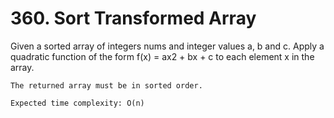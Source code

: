 # 360. Sort Transformed Array

Given a sorted array of integers nums and integer values a, b and
        c. Apply a quadratic function of the form f(x) = ax2 +
        bx + c to each element x in the array.

    The returned array must be in sorted order.

    Expected time complexity: O(n)